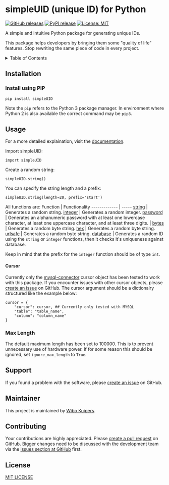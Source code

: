 # simpleUID (unique ID) for Python

[![GitHub releases](https://img.shields.io/github/v/release/w-kuipers/simpleUID)](https://github.com/w-kuipers/simpleUID/releases)
[![PyPI release](https://img.shields.io/pypi/v/simpleUID.svg)](https://pypi.org/project/simpleUID/)
[![License: MIT](https://img.shields.io/badge/License-MIT-yellow.svg)](https://opensource.org/licenses/MIT)

A simple and intuitive Python package for generating unique IDs.

This package helps developers by bringing them some "quality of life" features. Stop rewriting the same piece of code in every project.

<details>
  <summary>Table of Contents</summary>
  <ol>
    <li>
      <a href="#installation">Installation</a>
      <ul>
        <li><a href="#install-using-pip">Install using PIP</a></li>
      </ul>
    </li>
    <li><a href="#usage">Usage</a></li>
    <li><a href="#support">Support</a></li>
    <li><a href="#maintainer">Maintainer</a></li>
    <li><a href="#contributing">Contibruting</a></li>
    <li><a href="#license">License</a></li>

  </ol>
</details>

## Installation

### Install using PIP

    pip install simpleUID

Note the `pip` refers to the Python 3 package manager. In environment where Python 2 is also available the correct command may be `pip3`.

## Usage

For a more detailed explaination, visit the [documentation](https://github.com/w-kuipers/simpleUID/wiki).

Import simpleUID:

    import simpleUID

Create a random string:

    simpleUID.string()

You can specify the string length and a prefix:

    simpleUID.string(length=20, prefix='start')

All functions are:
Function        | Functionality 
------------- | -----
[string](https://github.com/w-kuipers/simpleUID/wiki/usage#string)       | Generates a random string. 
[integer](https://github.com/w-kuipers/simpleUID/wiki/usage#integer) | Generates a random integer. 
[password](https://github.com/w-kuipers/simpleUID/wiki/usage#password)  |   Generates an alphanumeric password with at least one lowercase character, at least one uppercase character, and at least three digits. |
[bytes](https://github.com/w-kuipers/simpleUID/wiki/usage#bytes)   |  Generates a random byte string. 
[hex](https://github.com/w-kuipers/simpleUID/wiki/usage#hex)   |  Generates a random byte string. 
[urlsafe](https://github.com/w-kuipers/simpleUID/wiki/usage#urlsafe)   |  Generates a random byte string. 
[database](https://github.com/w-kuipers/simpleUID/wiki/usage#database)  | Generates a random ID using the `string` or `integer` functions, then it checks it's uniqueness against database. 

Keep in mind that the prefix for the `integer` function should be of type `int`.

#### Cursor
Currently only the [mysql-connector](https://pypi.org/project/mysql-connector/) cursor object has been tested to work with this package. If you encounter issues with other cursor objects, please [create an issue](https://github.com/w-kuipers/simpleUID/issues) on GitHub. 
The cursor argument should be a dictionairy structured like the example below:

    cursor = {
        "cursor": cursor, ## Currently only tested with MYSQL
        "table": "table_name",
        "column": "column_name"
    }

### Max Length
The default maximum length has been set to 100000. This is to prevent unnecessary use of hardware power. If for some reason this should be ignored, set `ignore_max_length` to `True`.

## Support

If you found a problem with the software, please [create an issue](https://github.com/w-kuipers/simpleUID/issues) on GitHub.

## Maintainer

This project is maintained by [Wibo Kuipers](https://github.com/w-kuipers).

## Contributing

Your contributions are highly appreciated. Please [create a pull request](https://github.com/w-kuipers/simpleUID/pulls) on GitHub. Bigger changes need to be discussed with the development team via the [issues section at GitHub](https://github.com/w-kuipers/simpleUID/issues) first.


## License

[MIT LICENSE](https://github.com/w-kuipers/simpleUID/blob/master/LICENSE)
